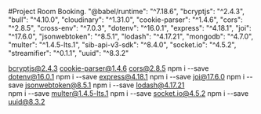 #Project Room Booking.
"@babel/runtime": "^7.18.6",
"bcryptjs": "^2.4.3",
"bull": "^4.10.0",
"cloudinary": "^1.31.0",
"cookie-parser": "^1.4.6",
"cors": "^2.8.5",
"cross-env": "^7.0.3",
"dotenv": "^16.0.1",
"express": "^4.18.1",
"joi": "^17.6.0",
"jsonwebtoken": "^8.5.1",
"lodash": "^4.17.21",
"mongodb": "^4.7.0",
"multer": "^1.4.5-lts.1",
"sib-api-v3-sdk": "^8.4.0",
"socket.io": "^4.5.2",
"streamifier": "^0.1.1",
"uuid": "^8.3.2"

bcryptjs@2.4.3
cookie-parser@1.4.6
cors@2.8.5
npm i --save dotenv@16.0.1
npm i --save express@4.18.1
npm i --save joi@17.6.0
npm i --save jsonwebtoken@8.5.1
npm i --save lodash@4.17.21  
npm i --save multer@1.4.5-lts.1
npm i --save socket.io@4.5.2
npm i --save uuid@8.3.2

